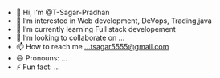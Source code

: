 - 👋 Hi, I’m @T-Sagar-Pradhan
- 👀 I’m interested in Web development, DeVops, Trading,java
- 🌱 I’m currently learning Full stack developement 
- 💞️ I’m looking to collaborate on ...
- 📫 How to reach me ...tsagar5555@gmail.com
- 😄 Pronouns: ...
- ⚡ Fun fact: ...

<!---
T-Sagar-Pradhan/T-Sagar-Pradhan is a ✨ special ✨ repository because its `README.md` (this file) appears on your GitHub profile.
You can click the Preview link to take a look at your changes.
--->
